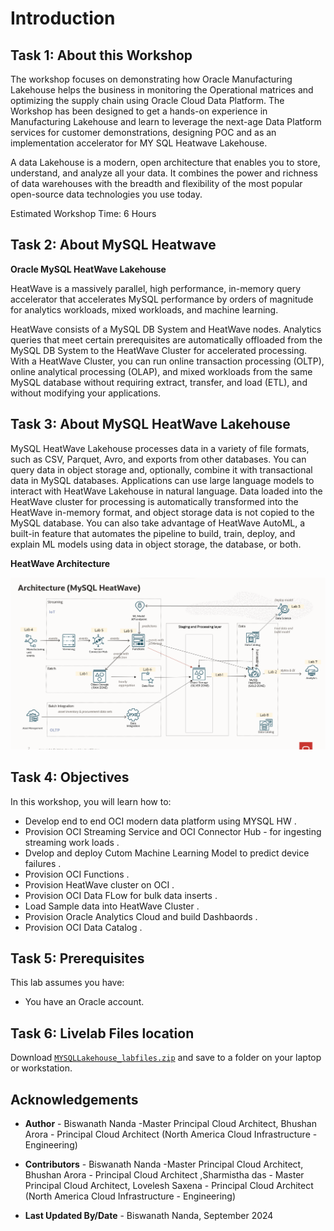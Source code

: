 # Introduction

## 

## Task 1: About this Workshop

The workshop focuses on demonstrating how Oracle Manufacturing Lakehouse helps the business in monitoring the Operational matrices and optimizing the supply chain using Oracle Cloud Data Platform. The Workshop has been designed to get a hands-on experience in Manufacturing Lakehouse and learn to leverage the next-age Data Platform services for customer demonstrations, designing POC and as an implementation accelerator for MY SQL Heatwave Lakehouse.

A data Lakehouse is a modern, open architecture that enables you to store, understand, and analyze all your data. It combines the power and richness of data warehouses with the breadth and flexibility of the most popular open-source data technologies you use today.
 
Estimated Workshop Time: 6 Hours

## Task 2: About MySQL Heatwave 

**Oracle MySQL HeatWave Lakehouse** 

HeatWave is a massively parallel, high performance, in-memory query accelerator that accelerates MySQL performance by orders of magnitude for analytics workloads, mixed workloads, and machine learning.

HeatWave consists of a MySQL DB System and HeatWave nodes. Analytics queries that meet certain prerequisites are automatically offloaded from the MySQL DB System to the HeatWave Cluster for accelerated processing. With a HeatWave Cluster, you can run online transaction processing (OLTP), online analytical processing (OLAP), and mixed workloads from the same MySQL database without requiring extract, transfer, and load (ETL), and without modifying your applications.

## Task 3: About MySQL HeatWave Lakehouse

MySQL HeatWave Lakehouse processes data in a variety of file formats, such as CSV, Parquet, Avro, and exports from other databases. You can query data in object storage and, optionally, combine it with transactional data in MySQL databases. Applications can use large language models to interact with HeatWave Lakehouse in natural language. Data loaded into the HeatWave cluster for processing is automatically transformed into the HeatWave in-memory format, and object storage data is not copied to the MySQL database. You can also take advantage of HeatWave AutoML, a built-in feature that automates the pipeline to build, train, deploy, and explain ML models using data in object storage, the database, or both.

**HeatWave Architecture**

  ![heatwave](images/architectturehw.png)


## Task 4: Objectives

In this workshop, you will learn how to:
* Develop end to end OCI modern data platform using MYSQL HW .
* Provision OCI Streaming Service and OCI Connector Hub - for ingesting streaming work loads .
* Dvelop and deploy Cutom Machine Learning Model to predict device failures .
* Provision OCI Functions .
* Provision HeatWave cluster on OCI .
* Provision OCI Data FLow for bulk data inserts .
* Load Sample data into HeatWave Cluster .
* Provision Oracle Analytics Cloud and build Dashbaords .
* Provision OCI Data Catalog .


## Task 5: Prerequisites

This lab assumes you have:
* You have an Oracle account.

## Task 6: Livelab Files location

 Download [`MYSQLLakehouse_labfiles.zip`](https://objectstorage.us-ashburn-1.oraclecloud.com/p/RPka_orWclfWJmKN3gTHfEiv-uPckBJTZ3FV0sESZ3mm3PDCQcVDCT-uM2dsJNGf/n/orasenatdctocloudcorp01/b/MYSQLLakehouse_labfiles/o/MYSQLLakehouse_labfiles.zip) and save to a folder on your laptop or workstation.
 


## Acknowledgements
* **Author** - Biswanath Nanda -Master Principal Cloud Architect, Bhushan Arora - Principal Cloud Architect (North America Cloud Infrastructure - Engineering)
             
* **Contributors** - Biswanath Nanda -Master Principal Cloud Architect, Bhushan Arora - Principal Cloud Architect ,Sharmistha das - Master Principal Cloud Architect, Lovelesh Saxena - Principal Cloud Architect (North America Cloud Infrastructure - Engineering)
* **Last Updated By/Date** - Biswanath Nanda, September 2024